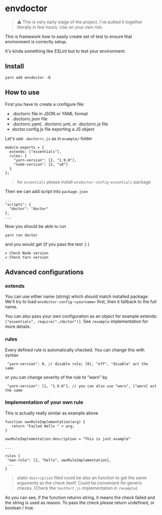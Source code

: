 # envdoctor

> ⚠️ This is very early stage of the project. I've putted it together literally in few hours. Use on your own risk.

This is framework how to easily create set of test to ensure that environment is correctly setup.

It's kinda something like ESLint but to test your environment.

## Install

`yarn add envdoctor -D`

## How to use

First you have to create a configure file:

- .doctorrc file in JSON or YAML format
- .doctorrc.json file
- .doctorrc.yaml, .doctorrc.yml, or .doctorrc.js file
- doctor.config.js file exporting a JS object

Let's use `.doctorrc.js` as in `example/` folder

```
module.exports = {
  extends: ["essentials"],
  rules: {
    "yarn-version": [2, "1.9.0"],
    "node-version": [2, "v8"]
  }
};
```

> for `essentials` please install `envdoctor-config-essentials` package

Then we can add script into `package.json`

```
...
"scripts": {
  "doctor": "doctor"
},
...
```

Now you should be able to run

`yarn run doctor`

and you would get (if you pass the test :) )

```
✔ Check Node version
✔ Check Yarn version
```

## Advanced configurations

### extends

You can use either name (string) which should match installed package. We'll try to load `envdoctor-config-<yourname>` first, then it fallback to the full name.

You can also pass your own configuration as an object for example
extends: `["essentials", require("./doctor")]`. See `/example` implementation for more details.

### rules

Every defined rule is automatically checked. You can change this with syntax

```
 "yarn-version": 0, // disable rule; [0], "off", "disable" act the same
```

or you can change severity of the rule to "warn" by

```
 "yarn-version": [1, "1.9.0"], // you can also use "warn", ["warn] act the same
```

### Implementation of your own rule

This is actually really similar as example above

```
function ownRuleImplementation(arg) {
   return "Failed Hello " + arg;
}

ownRuleImplementation.description = "This is just example"

...

rules {
 "own-rule": [2, "hello", ownRuleImplementation],
 ...
}
```

> static `description` filed could be also an function to get the same arguments as the check itself. Could be convenient for generic checks. (Check the `testPort.js` implementation in `/example`)

As you can see, if the function returns string, it means the check failed and the string is used as reason. To pass the check please return undefined, or boolean / true.
